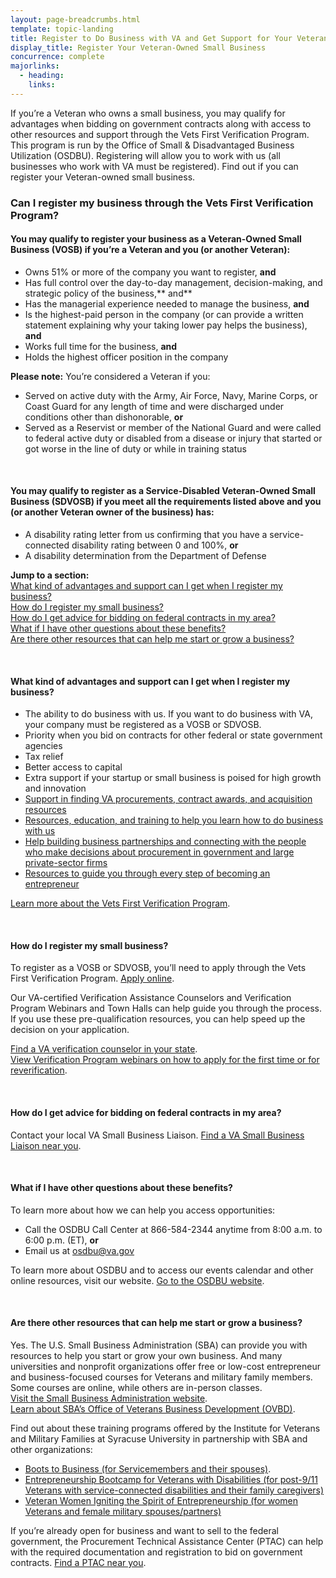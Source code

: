 ```yaml
---
layout: page-breadcrumbs.html
template: topic-landing
title: Register to Do Business with VA and Get Support for Your Veteran-Owned Small Business
display_title: Register Your Veteran-Owned Small Business
concurrence: complete
majorlinks:
  - heading:
    links: 
---
```


<div class="va-introtext">

If you’re a Veteran who owns a small business, you may qualify for advantages when bidding on government contracts along with access to other resources and support through the Vets First Verification Program. This program is run by the Office of Small & Disadvantaged Business Utilization (OSDBU). Registering will allow you to work with us (all businesses who work with VA must be registered). Find out if you can register your Veteran-owned small business.

</div>

<div class="feature" markdown="1">

### Can I register my business through the Vets First Verification Program?

#### You may qualify to register your business as a Veteran-Owned Small Business (VOSB) if you’re a Veteran and you (or another Veteran):

- Owns 51% or more of the company you want to register, **and**
- Has full control over the day-to-day management, decision-making, and strategic policy of the business,** and**
- Has the managerial experience needed to manage the business, **and**
- Is the highest-paid person in the company (or can provide a written statement explaining why your taking lower pay helps the business), **and**
- Works full time for the business, **and**
- Holds the highest officer position in the company

**Please note:** You’re considered a Veteran if you:

- Served on active duty with the Army, Air Force, Navy, Marine Corps, or Coast Guard for any length of time and were discharged under conditions other than dishonorable, **or**
- Served as a Reservist or member of the National Guard and were called to federal active duty or disabled from a disease or injury that started or got worse in the line of duty or while in training status

<br>

#### You may qualify to register as a Service-Disabled Veteran-Owned Small Business (SDVOSB) if you meet all the requirements listed above and you (or another Veteran owner of the business) has:

- A disability rating letter from us confirming that you have a service-connected disability rating between 0 and 100%, **or**
- A disability determination from the Department of Defense

</div>

**Jump to a section:**</br>
[What kind of advantages and support can I get when I register my business?](#business-advantages)</br>
[How do I register my small business?](#business-how)</br>
[How do I get advice for bidding on federal contracts in my area?](#business-bidding)</br>
[What if I have other questions about these benefits?](#business-questions)</br>
[Are there other resources that can help me start or grow a business?](#business-resources)</br>

<br>

<div id="business-advantages" itemscope itemtype="http://schema.org/Question">
<h4 itemprop="name">What kind of advantages and support can I get when I register my business?</h4>
<div itemprop="acceptedAnswer" itemscope itemtype="http://schema.org/Answer">
<div itemprop="text">

- The ability to do business with us. If you want to do business with VA, your company must be registered as a VOSB or SDVOSB.
- Priority when you bid on contracts for other federal or state government agencies
- Tax relief
- Better access to capital
- Extra support if your startup or small business is poised for high growth and innovation
- [Support in finding VA procurements, contract awards, and acquisition resources](https://www.va.gov/osdbu/acquisition/index.asp)
- [Resources, education, and training to help you learn how to do business with us](https://www.va.gov/osdbu/outreach/soc/index.asp)
- [Help building business partnerships and connecting with the people who make decisions about procurement in government and large private-sector firms](https://www.va.gov/osdbu/outreach/dap/index.asp)
- [Resources to guide you through every step of becoming an entrepreneur](https://www.va.gov/OSDBU/entrepreneur/index.asp)<br>

[Learn more about the Vets First Verification Program](https://www.va.gov/osdbu/verification/index.asp).

</div>
<br>

<div id="business-how" itemscope itemtype="http://schema.org/Question">
<h4 itemprop="name">How do I register my small business?</h4>
<div itemprop="acceptedAnswer" itemscope itemtype="http://schema.org/Answer">
<div itemprop="text">

To register as a VOSB or SDVOSB, you’ll need to apply through the Vets First Verification Program. 
[Apply online](https://www.vip.vetbiz.gov/). 

Our VA-certified Verification Assistance Counselors and Verification Program Webinars and Town Halls can help guide you through the process. If you use these pre-qualification resources, you can help speed up the decision on your application.</br>

[Find a VA verification counselor in your state](https://www.va.gov/osdbu/verification/assistance/counselors.asp).</br>
[View Verification Program webinars on how to apply for the first time or for reverification](https://www.va.gov/osdbu/verification/you_asked_we_listened.asp).

</div>
<br>

<div id="business-bidding" itemscope itemtype="http://schema.org/Question">
<h4 itemprop="name">How do I get advice for bidding on federal contracts in my area?</h4>
<div itemprop="acceptedAnswer" itemscope itemtype="http://schema.org/Answer">
<div itemprop="text">

Contact your local VA Small Business Liaison. [Find a VA Small Business Liaison near you](https://www.va.gov/OSDBU/about/contacts.asp).

</div>
<br>

<div id="health-about-basic" itemscope itemtype="http://schema.org/Question">
<h4 itemprop="name">What if I have other questions about these benefits?</h4>
<div itemprop="acceptedAnswer" itemscope itemtype="http://schema.org/Answer">
<div itemprop="text">

To learn more about how we can help you access opportunities:

- Call the OSDBU Call Center at 866-584-2344 anytime from 8:00 a.m. to 6:00 p.m. (ET), **or**
- Email us at osdbu@va.gov<br>

To learn more about OSDBU and to access our events calendar and other online resources, visit our website. [Go to the OSDBU website](https://www.va.gov/OSDBU/index.asp). 

</div>
<br>

<div id="business-resources" itemscope itemtype="http://schema.org/Question">
<h4 itemprop="name">Are there other resources that can help me start or grow a business?</h4>
<div itemprop="acceptedAnswer" itemscope itemtype="http://schema.org/Answer">
<div itemprop="text">

Yes. The U.S. Small Business Administration (SBA) can provide you with resources to help you start or grow your own business. And many universities and nonprofit organizations offer free or low-cost entrepreneur and business-focused courses for Veterans and military family members. Some courses are online, while others are in-person classes.</br>
[Visit the Small Business Administration website](https://www.sba.gov/).</br> 
[Learn about SBA’s Office of Veterans Business Development (OVBD)](https://www.sba.gov/business-guide/grow/veteran-owned-businesses-programs#section-header-0).<br>

Find out about these training programs offered by the Institute for Veterans and Military Families at Syracuse University in partnership with SBA and other organizations:
- [Boots to Business (for Servicemembers and their spouses)](https://ivmf.syracuse.edu/veteran-and-family-resources/starting-growing-a-business/boots-to-business/).
- [Entrepreneurship Bootcamp for Veterans with Disabilities (for post-9/11 Veterans with service-connected disabilities and their family caregivers)](http://ebv.vets.syr.edu/)
- [Veteran Women Igniting the Spirit of Entrepreneurship (for women Veterans and female military spouses/partners)](https://ivmf.syracuse.edu/veteran-and-family-resources/starting-growing-a-business/v-wise/)<br>

If you’re already open for business and want to sell to the federal government, the Procurement Technical Assistance Center (PTAC) can help with the required documentation and registration to bid on government contracts. [Find a PTAC near you](http://www.aptac-us.org/). 
